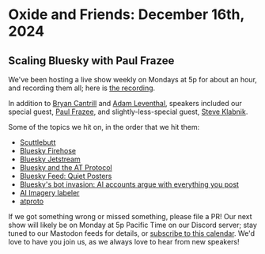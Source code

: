 # Oxide and Friends: December 16th, 2024

## Scaling Bluesky with Paul Frazee

We've been hosting a live show weekly on Mondays at 5p for about an hour,
and recording them all; here is
[the recording](https://youtu.be/5axpWF48bwQ).

In addition to
[Bryan Cantrill](https://bsky.app/profile/bcantrill.bsky.social) and
[Adam Leventhal](https://bsky.app/profile/ahl.bsky.social),
speakers included our special guest,
[Paul Frazee](https://bsky.app/profile/pfrazee.com),
and slightly-less-special guest,
[Steve Klabnik](https://bsky.app/profile/steveklabnik.com).

Some of the topics we hit on, in the order that we hit them:

- [Scuttlebutt](https://scuttlebutt.nz/docs/talks/)
- [Bluesky Firehose](https://firehose3d.theo.io/)
- [Bluesky Jetstream](https://jazco.dev/2024/09/24/jetstream/)
- [Bluesky and the AT Protocol](https://arxiv.org/abs/2402.03239)
- [Bluesky Feed: Quiet Posters](https://bsky.app/profile/why.bsky.team/feed/infreq)
- [Bluesky's bot invasion: AI accounts argue with everything you post](https://boingboing.net/2024/12/05/blueskys-bot-invasion-ai-accounts-argue-with-everything-you-post.html)
- [AI Imagery labeler](https://bsky.app/profile/aimod.social)
- [atproto](https://atproto.com/)

If we got something wrong or missed something, please file a PR!
Our next show will likely be on Monday at 5p Pacific Time on our Discord
server; stay tuned to our Mastodon feeds for details, or [subscribe to this
calendar](https://calendar.google.com/calendar/ical/c_318925f4185aa71c4524d0d6127f31058c9e21f29f017d48a0fca6f564969cd0%40group.calendar.google.com/public/basic.ics).
We'd love to have you join us, as we always love to hear from new speakers!

